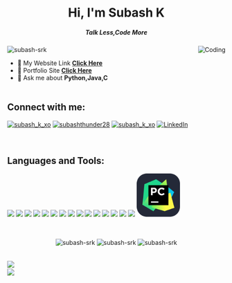 <h1 align="center">Hi, I'm Subash K</h1>

<h5 align="center">Talk Less,Code More</h5>
<img align="right" alt="Coding" src="https://user-images.githubusercontent.com/74038190/225813708-98b745f2-7d22-48cf-9150-083f1b00d6c9.gif">


<p align="left"> <img src="https://komarev.com/ghpvc/?username=subash-srk&label=Profile%20views&color=0e75b6&style=flat" alt="subash-srk" /> </p>



- 📝 My Website Link [**Click Here**](darkwizardstudios.unaux.com)
- 🔗 Portfolio Site <a href = "https://subash-k.web.app/">**Click Here**</a>
- 💬 Ask me about **Python,Java,C**
  <br><br>

## Connect with me:
<div align="left">
<a href="https://instagram.com/subash_k_xo" target="blank"><img align="center" src="https://user-images.githubusercontent.com/74038190/235294013-a33e5c43-a01c-43f6-b44d-a406d8b4ab75.gif" alt="subash_k_xo" width = "100"/></a>
<a href="https://www.hackerrank.com/subashthunder28" target="blank"><img align="center" src="https://raw.githubusercontent.com/rahuldkjain/github-profile-readme-generator/master/src/images/icons/Social/hackerrank.svg" alt="subashthunder28" width="100" /></a>
<a href="https://discord.gg/subash_k_xo" target="blank"><img align="center" src="https://user-images.githubusercontent.com/74038190/235294015-47144047-25ab-417c-af1b-6746820a20ff.gif" alt="subash_k_xo" width="100" /></a>
<a href="https://www.linkedin.com/in/subash-rk/" target="blank"><img align="center" src="https://user-images.githubusercontent.com/74038190/235294012-0a55e343-37ad-4b0f-924f-c8431d9d2483.gif" alt="LinkedIn"width="100" /></a>
</div>
<br><br>

## Languages and Tools:
<div align="left">
<img src="https://user-images.githubusercontent.com/74038190/238200622-e0d299f2-767c-4c21-bd49-90f2a19f1a78.gif" width="100">
<img src="https://user-images.githubusercontent.com/74038190/212257472-08e52665-c503-4bd9-aa20-f5a4dae769b5.gif" width="100">  
<img src="https://github.com/subash-srk/subash-srk.github.io/blob/main/images/java.png" width="100">
<img src="https://user-images.githubusercontent.com/74038190/212257468-1e9a91f1-b626-4baa-b15d-5c385dfa7ed2.gif" width="100">
<img src="https://user-images.githubusercontent.com/74038190/212257465-7ce8d493-cac5-494e-982a-5a9deb852c4b.gif" width="100">
<img src="https://user-images.githubusercontent.com/74038190/212281775-b468df30-4edc-4bf8-a4ee-f52e1aaddc86.gif" width="100">
<img src="https://user-images.githubusercontent.com/74038190/238200426-29fd6286-4e7b-4d6c-818f-c4765d5e39a9.gif" width="100">
<img src="https://user-images.githubusercontent.com/74038190/238200428-67f477ed-6624-42da-99f0-1a7b1a16eecb.gif" width="100">
<img src="https://user-images.githubusercontent.com/74038190/238200433-3fb2cdf6-8920-462e-87a4-95af376418aa.gif" width="100">
<img src="https://github.com/subash-srk/subash-srk.github.io/blob/main/images/sql-server.png" width="100">
<img src="https://github.com/subash-srk/subash-srk.github.io/blob/main/images/c-.png" width="100">
<img src="https://miro.medium.com/v2/resize:fit:960/1*-tOldEbfjijxn9VqZeULqg.gif" width="100">
<img src="https://user-images.githubusercontent.com/25181517/192108891-d86b6220-e232-423a-bf5f-90903e6887c3.png" width="100">
<img src="https://camo.githubusercontent.com/b872b9ada0c2c3d373bbb0c356eb4af353127335fc3d2e611964433864ab4de1/68747470733a2f2f676574626f6f7473747261702e636f6d2f646f63732f352e322f6173736574732f6272616e642f626f6f7473747261702d6c6f676f2d736861646f772e706e67" width="100">
<img src="https://user-images.githubusercontent.com/25181517/189716855-2c69ca7a-5149-4647-936d-780610911353.png" width="100">  
<img src="https://raw.githubusercontent.com/tandpfun/skill-icons/65dea6c4eaca7da319e552c09f4cf5a9a8dab2c8/icons/PyCharm-Dark.svg" width="100">
</div>
<br/><br/>
<p align="center">
  <img src="https://github-readme-streak-stats.herokuapp.com/?user=subash-srk&" alt="subash-srk" />
  <img src="https://github-readme-stats.vercel.app/api?username=subash-srk&show_icons=true&locale=en" alt="subash-srk" />
  <img src="https://github-readme-stats.vercel.app/api/top-langs?username=subash-srk&show_icons=true&locale=en&layout=compact" alt="subash-srk" />
</p>
<br>
<img align ="center" src="https://user-images.githubusercontent.com/74038190/212284158-e840e285-664b-44d7-b79b-e264b5e54825.gif"/>
<br>
<img align ="center" src="https://user-images.githubusercontent.com/74038190/212284100-561aa473-3905-4a80-b561-0d28506553ee.gif"/>
